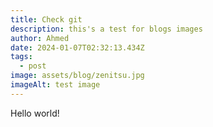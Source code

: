 ```yaml
---
title: Check git
description: this's a test for blogs images
author: Ahmed
date: 2024-01-07T02:32:13.434Z
tags:
  - post
image: assets/blog/zenitsu.jpg
imageAlt: test image
---
```

Hello world!